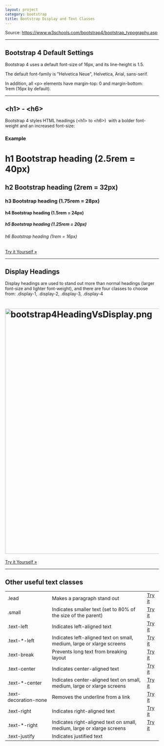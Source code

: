 ```yaml
---
layout: project
category: bootstrap
title: Bootstrap Display and Text Classes
---
```

<p>Source: <a href="https://www.w3schools.com/bootstrap4/bootstrap_typography.asp">https://www.w3schools.com/bootstrap4/bootstrap_typography.asp</a></p>
<hr>
<h2>Bootstrap 4 Default Settings</h2>
<p>Bootstrap 4 uses a default<span> </span>font-size<span> </span>of 16px, and its<span> </span>line-height<span> </span>is 1.5.</p>
<p>The default<span> </span>font-family<span> </span>is "Helvetica Neue", Helvetica, Arial, sans-serif.</p>
<p>In addition, all<span> </span>&lt;p&gt;<span> </span>elements have<span> </span>margin-top: 0<span> </span>and<span> </span>margin-bottom: 1rem<span> </span>(16px by default).</p>
<hr>
<h2>&lt;h1&gt; - &lt;h6&gt;</h2>
<p>Bootstrap 4 styles HTML headings (&lt;h1&gt;<span> </span>to<span> </span>&lt;h6&gt;)  with a bolder font-weight and an increased font-size:</p>
<div class="w3-example">
<h3>Example</h3>
<div class="w3-white w3-padding notranslate fix">
<h1>h1 Bootstrap heading<span> </span><span>(2.5rem = 40px)</span>
</h1>
<h2>h2 Bootstrap heading<span> </span><span>(2rem = 32px)</span>
</h2>
<h3>h3 Bootstrap heading<span> </span><span>(1.75rem = 28px)</span>
</h3>
<h4>h4 Bootstrap heading<span> </span><span>(1.5rem = 24px)</span>
</h4>
<h5>h5 Bootstrap heading<span> </span><span>(1.25rem = 20px)</span>
</h5>
<h6>h6 Bootstrap heading<span> </span><span>(1rem = 16px)</span>
</h6>
</div>
<a class="w3-btn w3-margin-bottom w3-margin-top" href="https://www.w3schools.com/bootstrap4/tryit.asp?filename=trybs_txt_hn&amp;stacked=h" >Try it Yourself »</a>
</div>
<hr>
<h2>Display Headings</h2>
<p>Display headings are used to stand out more than normal headings (larger font-size and lighter font-weight), and there are four classes to choose from:<span> </span>.display-1,<span> </span>.display-2,<span> </span>.display-3,<span> </span>.display-4</p>
<div class="w3-example">
<div class="w3-white w3-padding notranslate">
<h1 class="display-4"><img src="/wdarchive/bootstrap/images/bootstrap4HeadingVsDisplay.png" alt="bootstrap4HeadingVsDisplay.png" width="800" data-api-endpoint="https://hilliard.instructure.com/api/v1/courses/31582/files/10925748" data-api-returntype="File"></h1>
</div>
<a class="w3-btn w3-margin-bottom w3-margin-top" href="https://www.w3schools.com/bootstrap4/tryit.asp?filename=trybs_txt_display&amp;stacked=h" >Try it Yourself »</a>
</div>
<hr>
<h2>Other useful text classes</h2>
<table class="w3-table-all notranslate">
<tbody>
<tr>
<td>.lead</td>
<td>Makes a paragraph stand out</td>
<td><a class="w3-btn btnsmall" href="https://www.w3schools.com/bootstrap4/tryit.asp?filename=trybs_ref_txt_lead&amp;stacked=h" >Try it</a></td>
</tr>
<tr>
<td>.small</td>
<td>Indicates smaller text (set to 80% of the size of the parent)</td>
<td><a class="w3-btn btnsmall" href="https://www.w3schools.com/bootstrap4/tryit.asp?filename=trybs_ref_txt_small&amp;stacked=h" >Try it</a></td>
</tr>
<tr>
<td>.text-left</td>
<td>Indicates left-aligned text</td>
<td><a class="w3-btn btnsmall" href="https://www.w3schools.com/bootstrap4/tryit.asp?filename=trybs_ref_text-left&amp;stacked=h" >Try it</a></td>
</tr>
<tr>
<td>.text-*-left</td>
<td>Indicates left-aligned text on small, medium, large or xlarge screens</td>
<td><a class="w3-btn btnsmall" href="https://www.w3schools.com/bootstrap4/tryit.asp?filename=trybs_ref_text-left-responsive&amp;stacked=h" >Try it</a></td>
</tr>
<tr>
<td>.text-break</td>
<td>Prevents long text from breaking layout</td>
<td><a class="w3-btn btnsmall" href="https://www.w3schools.com/bootstrap4/tryit.asp?filename=trybs_ref_text-break" >Try it</a></td>
</tr>
<tr>
<td>.text-center</td>
<td>Indicates center-aligned text</td>
<td><a class="w3-btn btnsmall" href="https://www.w3schools.com/bootstrap4/tryit.asp?filename=trybs_ref_text-left&amp;stacked=h" >Try it</a></td>
</tr>
<tr>
<td>.text-*-center</td>
<td>Indicates center-aligned text on small, medium, large or xlarge screens</td>
<td><a class="w3-btn btnsmall" href="https://www.w3schools.com/bootstrap4/tryit.asp?filename=trybs_ref_text-center-responsive&amp;stacked=h" >Try it</a></td>
</tr>
<tr>
<td>.text-decoration-none</td>
<td>Removes the underline from a link</td>
<td><a class="w3-btn btnsmall" href="https://www.w3schools.com/bootstrap4/tryit.asp?filename=trybs_ref_txt_decoration&amp;stacked=h" >Try it</a></td>
</tr>
<tr>
<td>.text-right</td>
<td>Indicates right-aligned text</td>
<td><a class="w3-btn btnsmall" href="https://www.w3schools.com/bootstrap4/tryit.asp?filename=trybs_ref_text-left&amp;stacked=h" >Try it</a></td>
</tr>
<tr>
<td>.text-*-right</td>
<td>Indicates right-aligned text on small, medium, large or xlarge screens</td>
<td><a class="w3-btn btnsmall" href="https://www.w3schools.com/bootstrap4/tryit.asp?filename=trybs_ref_text-right-responsive&amp;stacked=h" >Try it</a></td>
</tr>
<tr>
<td>.text-justify</td>
<td>Indicates justified text</td>
</tr>
</tbody>
</table>
